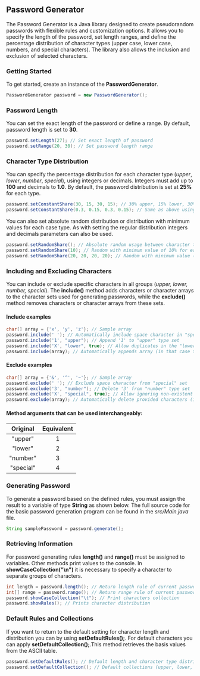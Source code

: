 ## Password Generator
The Password Generator is a Java library designed to create pseudorandom passwords with flexible rules and customization options. It allows you to specify the length of the password, set length ranges, and define the percentage distribution of character types (upper case, lower case, numbers, and special characters). The library also allows the inclusion and exclusion of selected characters. 
### Getting Started
To get started, create an instance of the **PasswordGenerator**.
```Java
PasswordGenerator password = new PasswordGenerator();
```
### Password Length
You can set the exact length of the password or define a range. By default, password length is set to **30**.
```Java
password.setLength(27); // Set exact length of password
password.setRange(20, 30); // Set password length range
```
### Character Type Distribution
You can specify the percentage distribution for each character type (*upper*, *lower*, *number*, *special*), using integers or decimals. Integers must add up to **100** and decimals to **1.0**. By default, the password distribution is set at **25%** for each type. 
```Java
password.setConstantShare(30, 15, 30, 15); // 30% upper, 15% lower, 30% number, 15% special
password.setConstantShare(0.3, 0.15, 0.3, 0.15); // Same as above using decimals
```
You can also set absolute random distribution or distribution with minimum values for each case type. As with setting the regular distribution integers and decimals parameters can also be used.
```Java
password.setRandomShare(); // Absolute random usage between character types 
password.setRandomShare(10); // Random with minimum value of 10% for each type
password.setRandomShare(20, 20, 20, 20); // Random with minimum value (20%) usage for each type
```
### Including and Excluding Characters
You can include or exclude specific characters in all groups (*upper, lower, number, special*).
The **include()** method adds characters or character arrays to the character sets used for generating passwords, while the **exclude()** method removes characters or character arrays from these sets.
#### Include examples
```Java
char[] array = {'x', 'y', 'z'}; // Sample array
password.include(' '); // Automatically include space character in "special" set
password.include('1', "upper"); // Append '1' to "upper" type set
password.include('X', "lower", true); // Allow duplicates in the "lower" set
password.include(array); // Automatically appends array (in that case to "lower" set)
```
#### Exclude examples
```Java
char[] array = {'&', '^', '~'}; // Sample array
password.exclude(' '); // Exclude space character from "special" set
password.exclude('3', "number"); // Delete '3' from "number" type set
password.exclude('X', "special", true); // Allow ignoring non-existent characters 
password.exclude(array); // Automatically delete provided characters (in that case from "special" set)
```
#### Method arguments that can be used interchangeably:
| Original  | Equivalent |
|:---------:|:----------:|
|  "upper"  |     1      |
|  "lower"  |     2      |
| "number"  |     3      |
| "special" |     4      |
### Generating Password
To generate a password based on the defined rules, you must assign the result to a variable of type **String** as shown below. The full source code for the basic password generation program can be found in the *src/Main.java* file.
```Java
String samplePassword = password.generate();
```
### Retrieving Information
For password generating rules **length()** and **range()** must be assigned to variables. Other methods print values to the console. In **showCaseCollection("\n")** it is necessary to specify a character to separate groups of characters. 
```Java
int length = password.length(); // Return length rule of current password
int[] range = password.range(); // Return range rule of current password
password.showCaseCollection("\t"); // Print characters collection
password.showRules(); // Prints character distribution
```
### Default Rules and Collections
If you want to return to the default setting for character length and distribution you can by using **setDefaultRules();**. For default characters you can apply **setDefaultCollection();**.This method retrieves the basis values from the ASCII table.
```Java
password.setDefaultRules(); // Default length and character type distribution
password.setDefaultCollection(); // Default collections (upper, lower, number special)
```